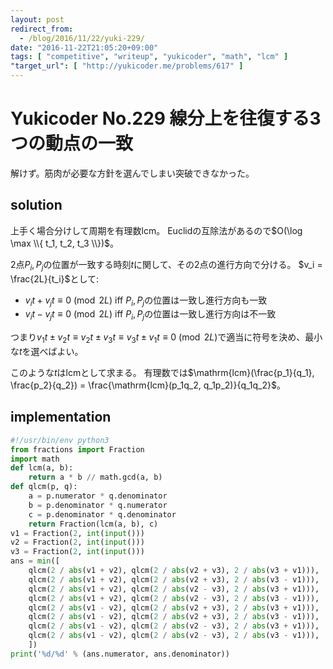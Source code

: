 ```yaml
---
layout: post
redirect_from:
  - /blog/2016/11/22/yuki-229/
date: "2016-11-22T21:05:20+09:00"
tags: [ "competitive", "writeup", "yukicoder", "math", "lcm" ]
"target_url": [ "http://yukicoder.me/problems/617" ]
---
```


# Yukicoder No.229 線分上を往復する3つの動点の一致

解けず。筋肉が必要な方針を選んでしまい突破できなかった。

## solution

上手く場合分けして周期を有理数$\mathrm{lcm}$。
Euclidの互除法があるので$O(\log \max \\{ t_1, t_2, t_3 \\})$。

$2$点$P_i, P_j$の位置が一致する時刻$t$に関して、その$2$点の進行方向で分ける。
$v_i = \frac{2L}{t_i}$として:

-   $v_it + v_jt \equiv 0 \pmod{2L}$ iff $P_i, P_j$の位置は一致し進行方向も一致
-   $v_it - v_jt \equiv 0 \pmod{2L}$ iff $P_i, P_j$の位置は一致し進行方向は不一致

つまり$v_1t \pm v_2t \equiv v_2t \pm v_3t \equiv v_3t \pm v_1t \equiv 0 \pmod{2L}$で適当に符号を決め、最小な$t$を選べばよい。

このような$t$は$\mathrm{lcm}$として求まる。
有理数では$\mathrm{lcm}(\frac{p_1}{q_1}, \frac{p_2}{q_2}) = \frac{\mathrm{lcm}(p_1q_2, q_1p_2)}{q_1q_2}$。

## implementation

``` python
#!/usr/bin/env python3
from fractions import Fraction
import math
def lcm(a, b):
    return a * b // math.gcd(a, b)
def qlcm(p, q):
    a = p.numerator * q.denominator
    b = p.denominator * q.numerator
    c = p.denominator * q.denominator
    return Fraction(lcm(a, b), c)
v1 = Fraction(2, int(input()))
v2 = Fraction(2, int(input()))
v3 = Fraction(2, int(input()))
ans = min([
    qlcm(2 / abs(v1 + v2), qlcm(2 / abs(v2 + v3), 2 / abs(v3 + v1))),
    qlcm(2 / abs(v1 + v2), qlcm(2 / abs(v2 + v3), 2 / abs(v3 - v1))),
    qlcm(2 / abs(v1 + v2), qlcm(2 / abs(v2 - v3), 2 / abs(v3 + v1))),
    qlcm(2 / abs(v1 + v2), qlcm(2 / abs(v2 - v3), 2 / abs(v3 - v1))),
    qlcm(2 / abs(v1 - v2), qlcm(2 / abs(v2 + v3), 2 / abs(v3 + v1))),
    qlcm(2 / abs(v1 - v2), qlcm(2 / abs(v2 + v3), 2 / abs(v3 - v1))),
    qlcm(2 / abs(v1 - v2), qlcm(2 / abs(v2 - v3), 2 / abs(v3 + v1))),
    qlcm(2 / abs(v1 - v2), qlcm(2 / abs(v2 - v3), 2 / abs(v3 - v1))),
    ])
print('%d/%d' % (ans.numerator, ans.denominator))
```
